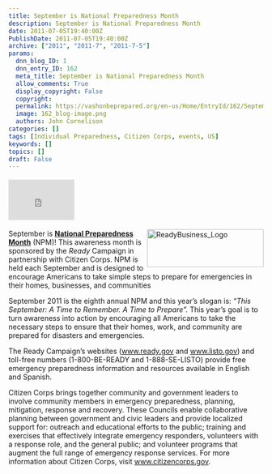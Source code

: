 ```yaml
---
title: September is National Preparedness Month
description: September is National Preparedness Month
date: 2011-07-05T19:40:00Z
PublishDate: 2011-07-05T19:40:00Z
archive: ["2011", "2011-7", "2011-7-5"]
params:
  dnn_blog_ID: 1
  dnn_entry_ID: 162
  meta_title: September is National Preparedness Month
  allow_comments: True
  display_copyright: False
  copyright:
  permalink: https://vashonbeprepared.org/en-us/Home/EntryId/162/September-is-National-Preparedness-Month
  image: 162_blog-image.png
  authors: John Cornelison
categories: []
tags: [Individual Preparedness, Citizen Corps, events, US]
keywords: []
topics: []
draft: False
---
```


<div class="wlWriterHeaderFooter" style="padding-bottom: 4px; margin: 0px; padding-left: 0px; padding-right: 0px; float: none; padding-top: 4px"><iframe src="http://www.facebook.com/widgets/like.php?href=http://vashoneoc.org/Blogs/VashonPreparedness/tabid/164/EntryId/162/September-is-National-Preparedness-Month.aspx" frameborder="0" scrolling="no" style="border-bottom: medium none; border-left: medium none; width: 130px; height: 80px; border-top: medium none; border-right: medium none"></iframe></div>
<p><a href="./images/162/7126c7dfea81_B028-ReadyBusiness_Logo_2.gif"><img title="ReadyBusiness_Logo" border="0" alt="ReadyBusiness_Logo" align="right" width="230" height="75" style="background-image: none; border-bottom: 0px; border-left: 0px; margin: 0px 0px 5px 5px; padding-left: 0px; padding-right: 0px; display: inline; float: right; border-top: 0px; border-right: 0px; padding-top: 0px" src="./images/162/7126c7dfea81_B028-ReadyBusiness_Logo_thumb.gif" /></a>September is <strong><a target="_blank" href="http://www.ready.gov/america/npm11/index.html">National Preparedness Month</a></strong> (NPM)! This awareness month is sponsored by the <em>Ready</em> Campaign in partnership with Citizen Corps. NPM is held each September and is designed to encourage Americans to take simple steps to prepare for emergencies in their homes, businesses, and communities</p>
<p>September 2011 is the eighth annual NPM and this year’s slogan is: <em>“This September: A Time to Remember. A Time to Prepare”.</em> This year’s goal is to turn awareness into action by encouraging all Americans to take the necessary steps to ensure that their homes, work, and community are prepared for disasters and emergencies.</p>
<p>The Ready Campaign’s websites (<a href="http://www.ready.gov">www.ready.gov</a> and <a href="http://www.listo.gov">www.listo.gov</a>) and toll-free numbers (1-800-BE-READY and 1-888-SE-LISTO) provide free emergency preparedness information and resources available in English and Spanish.</p>
<p>Citizen Corps brings together community and government leaders to involve community members in emergency preparedness, planning, mitigation, response and recovery. These Councils enable collaborative planning between government and civic leaders and provide localized support for: outreach and educational efforts to the public; training and exercises that effectively integrate emergency responders, volunteers with a response role, and the general public; and volunteer programs that augment the full range of emergency response services. For more information about Citizen Corps, visit <a href="http://www.citizencorps.gov">www.citizencorps.gov</a>.</p>
